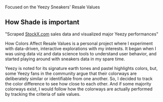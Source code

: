Focused on the Yeezy Sneakers' Resale Values
## How Shade is important

"Scraped [StockX.com](https://stockx.com/search/adidas/yeezy/release-date?s=yeezy) sales data and visualized major Yeezy performances"

How Colors Affect Resale Values is a personal project where I experiment with data-driven, interactive explorations with my interests. It began when I was using data viz and data science tools to understand user behavior, and started playing around with sneakers data in my spare time.

Yeezy is noted for its signature earth tones and pastel highlights colors, but, some Yeezy fans in the community argue that their colorways are deliberately similar or identifiable from one another. So, I decided to track the color difference to see how close to each other. And if some majority colorways exist, I would follow how the colorways are actually performed by tracking the criteria of sale values.